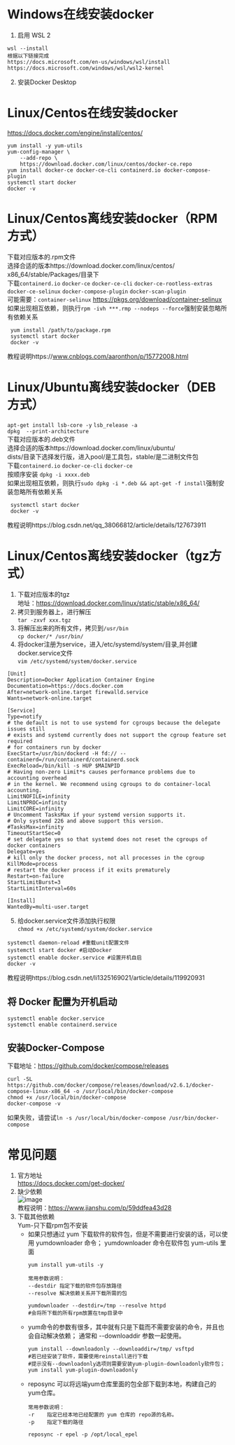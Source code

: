 # Windows在线安装docker
1. 启用 WSL 2   
```
wsl --install
根据以下链接完成
https://docs.microsoft.com/en-us/windows/wsl/install
https://docs.microsoft.com/windows/wsl/wsl2-kernel
```
2. 安装Docker Desktop 

# Linux/Centos在线安装docker
https://docs.docker.com/engine/install/centos/  
```
yum install -y yum-utils
yum-config-manager \
    --add-repo \
    https://download.docker.com/linux/centos/docker-ce.repo
yum install docker-ce docker-ce-cli containerd.io docker-compose-plugin
systemctl start docker
docker -v
```

# Linux/Centos离线安装docker（RPM方式）
下载对应版本的.rpm文件  
选择合适的版本https://download.docker.com/linux/centos/  
x86_64/stable/Packages/目录下  
下载`containerd.io` `docker-ce` `docker-ce-cli` `docker-ce-rootless-extras` `docker-ce-selinux` `docker-compose-plugin` `docker-scan-plugin`  
可能需要：`container-selinux` https://pkgs.org/download/container-selinux  
如果出现相互依赖，则执行`rpm -ivh ***.rmp --nodeps --force`强制安装忽略所有依赖关系
   ```
    yum install /path/to/package.rpm
    systemctl start docker
    docker -v
   ```
教程说明https://www.cnblogs.com/aaronthon/p/15772008.html

# Linux/Ubuntu离线安装docker（DEB方式）
`apt-get install lsb-core -y`
`lsb_release -a`  
`dpkg  --print-architecture`  
下载对应版本的.deb文件  
选择合适的版本https://download.docker.com/linux/ubuntu/   
dists/目录下选择发行版，进入pool/是工具包，stable/是二进制文件包   
下载`containerd.io` `docker-ce-cli` `docker-ce`   
按顺序安装 `dpkg -i xxxx.deb`  
如果出现相互依赖，则执行`sudo dpkg -i *.deb && apt-get -f install`强制安装忽略所有依赖关系
   ```
    systemctl start docker
    docker -v
   ```
教程说明https://blog.csdn.net/qq_38066812/article/details/127673911

# Linux/Centos离线安装docker（tgz方式）
1. 下载对应版本的tgz  
地址：https://download.docker.com/linux/static/stable/x86_64/
2. 拷贝到服务器上，进行解压   
`tar -zxvf xxx.tgz`  
3. 将解压出来的所有文件，拷贝到`/usr/bin`  
`cp docker/* /usr/bin/`
4. 将docker注册为service，进入/etc/systemd/system/目录,并创建docker.service文件  
`vim /etc/systemd/system/docker.service`  
```
[Unit]
Description=Docker Application Container Engine
Documentation=https://docs.docker.com
After=network-online.target firewalld.service
Wants=network-online.target

[Service]
Type=notify
# the default is not to use systemd for cgroups because the delegate issues still
# exists and systemd currently does not support the cgroup feature set required
# for containers run by docker
ExecStart=/usr/bin/dockerd -H fd:// --containerd=/run/containerd/containerd.sock
ExecReload=/bin/kill -s HUP $MAINPID
# Having non-zero Limit*s causes performance problems due to accounting overhead
# in the kernel. We recommend using cgroups to do container-local accounting.
LimitNOFILE=infinity
LimitNPROC=infinity
LimitCORE=infinity
# Uncomment TasksMax if your systemd version supports it.
# Only systemd 226 and above support this version.
#TasksMax=infinity
TimeoutStartSec=0
# set delegate yes so that systemd does not reset the cgroups of docker containers
Delegate=yes
# kill only the docker process, not all processes in the cgroup
KillMode=process
# restart the docker process if it exits prematurely
Restart=on-failure
StartLimitBurst=3
StartLimitInterval=60s

[Install]
WantedBy=multi-user.target
```
5. 给docker.service文件添加执行权限  
`chmod +x /etc/systemd/system/docker.service`
```
systemctl daemon-reload #重载unit配置文件
systemctl start docker #启动Docker
systemctl enable docker.service #设置开机自启
docker -v
```
教程说明https://blog.csdn.net/li1325169021/article/details/119920931

## 将 Docker 配置为开机启动
`systemctl enable docker.service`  
`systemctl enable containerd.service`

## 安装Docker-Compose
下载地址：https://github.com/docker/compose/releases
```
curl -SL https://github.com/docker/compose/releases/download/v2.6.1/docker-compose-linux-x86_64 -o /usr/local/bin/docker-compose
chmod +x /usr/local/bin/docker-compose
docker-compose -v
```
如果失败，请尝试`ln -s /usr/local/bin/docker-compose /usr/bin/docker-compose`

# 常见问题
1. 官方地址  
https://docs.docker.com/get-docker/
2. 缺少依赖  
![image](https://user-images.githubusercontent.com/46952617/180118423-dabfe687-7092-401f-8b62-f33e3896fc3a.png)  
教程说明：https://www.jianshu.com/p/59ddfea43d28  
3. 下载其他依赖  
Yum-只下载rpm包不安装  
    - 如果只想通过 yum 下载软件的软件包，但是不需要进行安装的话，可以使用 yumdownloader 命令；
yumdownloader 命令在软件包 yum-utils 里面  
        ```
        yum install yum-utils -y

        常用参数说明：
        --destdir 指定下载的软件包存放路径
        --resolve 解决依赖关系并下载所需的包

        yumdownloader --destdir=/tmp --resolve httpd
        #会将所下载的所有rpm放置在tmp目录中
        ```
    - yum命令的参数有很多，其中就有只是下载而不需要安装的命令，并且也会自动解决依赖；
通常和 --downloaddir 参数一起使用。
        ```
        yum install --downloadonly --downloaddir=/tmp/ vsftpd
        #若已经安装了软件，需要使用reinstall进行下载
        #提示没有--downloadonly选项则需要安装yum-plugin-downloadonly软件包；
        yum install yum-plugin-downloadonly
        ```
    - reposync 可以将远端yum仓库里面的包全部下载到本地，构建自己的yum仓库。
        ```
        常用参数说明：
        -r    指定已经本地已经配置的 yum 仓库的 repo源的名称。
        -p    指定下载的路径

        reposync -r epel -p /opt/local_epel
        ```
